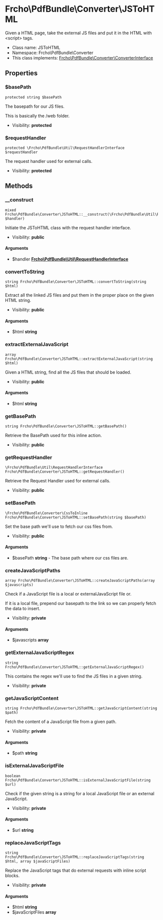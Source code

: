 Frcho\PdfBundle\Converter\JSToHTML
===============

Given a HTML page, take the external JS files and put it in the HTML with
&lt;script&gt; tags.




* Class name: JSToHTML
* Namespace: Frcho\PdfBundle\Converter
* This class implements: [Frcho\PdfBundle\Converter\ConverterInterface](Frcho-PdfBundle-Converter-ConverterInterface.md)




Properties
----------


### $basePath

```
protected string $basePath
```

The basepath for our JS files.

<p>This is basically the /web folder.</p>

* Visibility: **protected**


### $requestHandler

```
protected \Frcho\PdfBundle\Util\RequestHandlerInterface $requestHandler
```

The request handler used for external calls.



* Visibility: **protected**


Methods
-------


### __construct

```
mixed Frcho\PdfBundle\Converter\JSToHTML::__construct(\Frcho\PdfBundle\Util\RequestHandlerInterface $handler)
```

Initiate the JSToHTML class with the request handler interface.



* Visibility: **public**

#### Arguments

* $handler **[Frcho\PdfBundle\Util\RequestHandlerInterface](Frcho-PdfBundle-Util-RequestHandlerInterface.md)**



### convertToString

```
string Frcho\PdfBundle\Converter\JSToHTML::convertToString(string $html)
```

Extract all the linked JS files and put them in the proper place on the
given HTML string.



* Visibility: **public**

#### Arguments

* $html **string**



### extractExternalJavaScript

```
array Frcho\PdfBundle\Converter\JSToHTML::extractExternalJavaScript(string $html)
```

Given a HTML string, find all the JS files that should be loaded.



* Visibility: **public**

#### Arguments

* $html **string**



### getBasePath

```
string Frcho\PdfBundle\Converter\JSToHTML::getBasePath()
```

Retrieve the BasePath used for this inline action.



* Visibility: **public**



### getRequestHandler

```
\Frcho\PdfBundle\Util\RequestHandlerInterface Frcho\PdfBundle\Converter\JSToHTML::getRequestHandler()
```

Retrieve the Request Handler used for external calls.



* Visibility: **public**



### setBasePath

```
\Frcho\PdfBundle\Converter\CssToInline Frcho\PdfBundle\Converter\JSToHTML::setBasePath(string $basePath)
```

Set the base path we'll use to fetch our css files from.



* Visibility: **public**

#### Arguments

* $basePath **string** - The base path where our css files are.



### createJavaScriptPaths

```
array Frcho\PdfBundle\Converter\JSToHTML::createJavaScriptPaths(array $javascripts)
```

Check if a JavaScript file is a local or externalJavaScript file or.

<p>If
it is a local file, prepend our basepath to the link so we can properly
fetch the data to insert.</p>

* Visibility: **private**

#### Arguments

* $javascripts **array**



### getExternalJavaScriptRegex

```
string Frcho\PdfBundle\Converter\JSToHTML::getExternalJavaScriptRegex()
```

This contains the regex we'll use to find the JS files in a given string.



* Visibility: **private**



### getJavaScriptContent

```
string Frcho\PdfBundle\Converter\JSToHTML::getJavaScriptContent(string $path)
```

Fetch the content of a JavaScript file from a given path.



* Visibility: **private**

#### Arguments

* $path **string**



### isExternalJavaScriptFile

```
boolean Frcho\PdfBundle\Converter\JSToHTML::isExternalJavaScriptFile(string $url)
```

Check if the given string is a string for a local JavaScript file or an
external JavaScript.



* Visibility: **private**

#### Arguments

* $url **string**



### replaceJavaScriptTags

```
string Frcho\PdfBundle\Converter\JSToHTML::replaceJavaScriptTags(string $html, array $javaScriptFiles)
```

Replace the JavaScript tags that do external requests with inline
script blocks.



* Visibility: **private**

#### Arguments

* $html **string**
* $javaScriptFiles **array**


